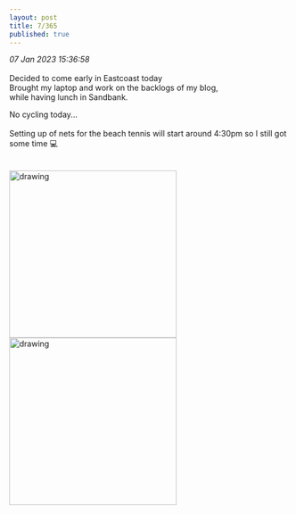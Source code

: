 ```yaml
---
layout: post
title: 7/365
published: true
---
```

_07 Jan 2023 15:36:58_
<br>
<br>
Decided to come early in Eastcoast today
<br>
Brought my laptop and work on the backlogs of my blog,
<br>
while having lunch in Sandbank. 
<br>
<!--more-->
No cycling today...
<br>
<br>
Setting up of nets for the beach tennis  will start around 4:30pm so I still got some time 💻
<br>
<br>
<br>
<img src="https://drive.google.com/uc?export=view&id=1_l6PWdyOA5wSfTrqqa9b8Efwd-dmlpvX" alt="drawing" width="300"/>
<img src="https://drive.google.com/uc?export=view&id=1TvgzXD5XaeQimECtypRyY2s4JRisN2Ce" alt="drawing" width="300"/>
